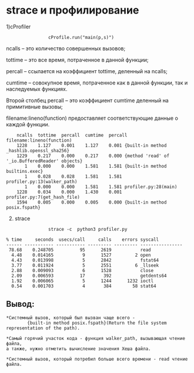 # strace и профилирование


1)cProfiler

```
				cProfile.run("main(p,s)")
```

ncalls – это количество совершенных вызовов;

tottime – это все время, потраченное в данной функции;

percall – ссылается на коэффициент tottime, деленный на ncalls;

cumtime – совокупное время, потраченное как в данной функции, так и наследуемых функциях.

Второй столбец percall – это коэффициент cumtime деленный на примитивные вызовы;

filename:lineno(function) предоставляет соответствующие данные о каждой функции.
```
	ncalls  tottime  percall  cumtime  percall filename:lineno(function)
	1228    1.127    0.001    1.127    0.001 {built-in method _hashlib.openssl_sha256}
	1229    0.217    0.000    0.217    0.000 {method 'read' of '_io.BufferedReader' objects}
	   1    0.000    0.000    1.581    1.581 {built-in method builtins.exec}
	   1    0.028    0.028    1.581    1.581 profiler.py:13(walker_path)
	   1    0.000    0.000    1.581    1.581 profiler.py:28(main)
	1228    0.034    0.000    1.430    0.001 profiler.py:7(get_hash_file)
	1594    0.005    0.000    0.005    0.000 {built-in method posix.fspath}
```

2) strace

```
				strace -c  python3 profiler.py
```

```
% time     seconds  usecs/call     calls    errors syscall
------ ----------- ----------- --------- --------- ----------------
 78.68    0.248705          95      2619           read
  4.48    0.014165           9      1527         2 open
  4.43    0.013998           5      2842           fstat64
  3.77    0.011924           5      2551         6 _llseek
  2.88    0.009093           6      1528           close
  2.09    0.006593          17       392           getdents64
  1.92    0.006065           5      1244      1232 ioctl
  0.54    0.001703           4       384        58 stat64
```

## Вывод:
```
*Системный вызов, который был вызван чаще всего - 
		{built-in method posix.fspath}(Return the file system representation of the path).

*Самый горячий участок кода - функция walker_path, вызывающая чтение файла,
а также, нужно отметить вычисление значения Хеша файла.

*Системный вызов, который потребил больше всего времени - read чтение файла.
```






